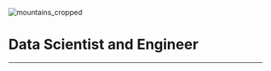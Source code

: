![mountains_cropped](https://github.com/alexiskaldany/alexiskaldany/assets/42848893/4e245936-fc38-4b92-b02f-ec59fe03f447)
# Data Scientist and Engineer
-------------- 

<!--
**alexiskaldany/alexiskaldany** is a ✨ _special_ ✨ repository because its `README.md` (this file) appears on your GitHub profile.

Here are some ideas to get you started:

- 🔭 I’m currently working on ...
- 🌱 I’m currently learning ...
- 👯 I’m looking to collaborate on ...
- 🤔 I’m looking for help with ...
- 💬 Ask me about ...
- 📫 How to reach me: ...
- 😄 Pronouns: ...
- ⚡ Fun fact: ...
-->
